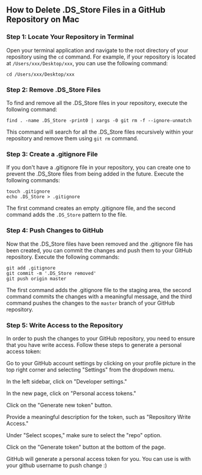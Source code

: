 
## How to Delete .DS_Store Files in a GitHub Repository on Mac

### Step 1: Locate Your Repository in Terminal

Open your terminal application and navigate to the root directory of your repository using the `cd` command. For example, if your repository is located at `/Users/xxx/Desktop/xxx`, you can use the following command:

```shell
cd /Users/xxx/Desktop/xxx
```

### Step 2: Remove .DS_Store Files

To find and remove all the .DS_Store files in your repository, execute the following command:

```shell
find . -name .DS_Store -print0 | xargs -0 git rm -f --ignore-unmatch
```

This command will search for all the .DS_Store files recursively within your repository and remove them using `git rm` command.

### Step 3: Create a .gitignore File

If you don't have a .gitignore file in your repository, you can create one to prevent the .DS_Store files from being added in the future. Execute the following commands:

```shell
touch .gitignore
echo .DS_Store > .gitignore
```

The first command creates an empty .gitignore file, and the second command adds the `.DS_Store` pattern to the file.

### Step 4: Push Changes to GitHub

Now that the .DS_Store files have been removed and the .gitignore file has been created, you can commit the changes and push them to your GitHub repository. Execute the following commands:

```shell
git add .gitignore
git commit -m '.DS_Store removed'
git push origin master
```

The first command adds the .gitignore file to the staging area, the second command commits the changes with a meaningful message, and the third command pushes the changes to the `master` branch of your GitHub repository.
### Step 5:  Write Access to the Repository
In order to push the changes to your GitHub repository, you need to ensure that you have write access. Follow these steps to generate a personal access token:

Go to your GitHub account settings by clicking on your profile picture in the top right corner and selecting "Settings" from the dropdown menu.

In the left sidebar, click on "Developer settings."

In the new page, click on "Personal access tokens."

Click on the "Generate new token" button.

Provide a meaningful description for the token, such as "Repository Write Access."

Under "Select scopes," make sure to select the "repo" option.

Click on the "Generate token" button at the bottom of the page.

GitHub will generate a personal access token for you. You can use is with your github username to push change :)

